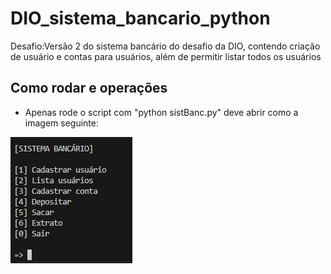 # DIO_sistema_bancario_python
Desafio:Versão 2 do sistema bancário do desafio da DIO, contendo criação de usuário e contas para usuários, além de permitir listar todos os usuários

## Como rodar e operações
- Apenas rode o script com "python sistBanc.py" deve abrir como a imagem seguinte:

<img src="imgs/menu.png" alt="">

